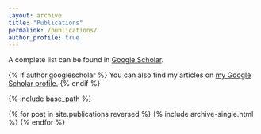 ```yaml
---
layout: archive
title: "Publications"
permalink: /publications/
author_profile: true
---
```


A complete list can be found in [Google Scholar](https://scholar.google.com/citations?user=iUdr3DIAAAAJ&hl=en).

{% if author.googlescholar %}
  You can also find my articles on <u><a href="{{author.googlescholar}}">my Google Scholar profile</a>.</u>
{% endif %}

{% include base_path %}

{% for post in site.publications reversed %}
  {% include archive-single.html %}
{% endfor %}
